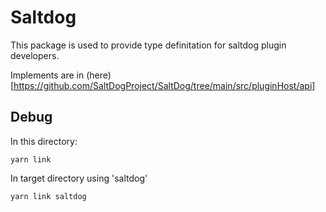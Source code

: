 # Saltdog

This package is used to provide type definitation for saltdog plugin developers.

Implements are in (here)[https://github.com/SaltDogProject/SaltDog/tree/main/src/pluginHost/api]

## Debug

In this directory:
```
yarn link
```

In target directory using 'saltdog'
```
yarn link saltdog
```
